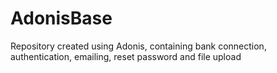 # AdonisBase
Repository created using Adonis, containing bank connection, authentication, emailing, reset password and file upload
